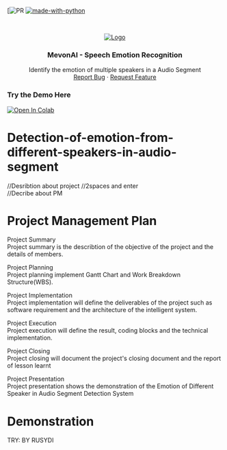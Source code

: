 [![PR](https://camo.githubusercontent.com/f96261621753dacf526590825b84f87ccb1db0e6/68747470733a2f2f696d672e736869656c64732e696f2f62616467652f5052732d77656c636f6d652d627269676874677265656e2e7376673f7374796c653d666c6174)
[![made-with-python](https://img.shields.io/badge/Made%20with-Python-1f425f.svg)](https://www.python.org/)

<!-- PROJECT LOGO -->
<br />
<p align="center">
  <a href="#">
    <img src="https://i.imgur.com/f1TqviT.jpeg" alt="Logo">
  </a>

  <h3 align="center">MevonAI - Speech Emotion Recognition</h3>

  <p align="center">
    Identify the emotion of multiple speakers in a Audio Segment 
    <br />
    <a href="https://github.com/SuyashMore/MevonAI-Speech-Emotion-Recognition/issues">Report Bug</a>
    ·
    <a href="https://github.com/SuyashMore/MevonAI-Speech-Emotion-Recognition/issues">Request Feature</a>
  </p>
</p>

### Try the Demo Here
[![Open In Colab](https://colab.research.google.com/assets/colab-badge.svg)](https://colab.research.google.com/github/SuyashMore/MevonAI-Speech-Emotion-Recognition/blob/master/src/notebooks/Emotion_Recognition_Demo.ipynb)

# Detection-of-emotion-from-different-speakers-in-audio-segment

//Desribtion about project  //2spaces and enter  
//Decribe about PM


# Project Management Plan  
  
 Project Summary  
 Project summary is the describtion of the objective of the project and the details of members.  
   
 Project Planning     
 Project planning implement Gantt Chart and Work Breakdown Structure(WBS).  
   
 Project Implementation       
 Project implementation will define the deliverables of the project such as software requirement and the architecture of the intelligent system.  
     
 Project Execution  
 Project execution will define the result, coding blocks and the technical implementation.  
       
 Project Closing  
 Project closing will document the project's closing document and the report of lesson learnt  
         
 Project Presentation  
 Project presentation shows the demonstration of the Emotion of Different Speaker in Audio Segment Detection System  
   
 # Demonstration
     
 TRY: BY RUSYDI
 
